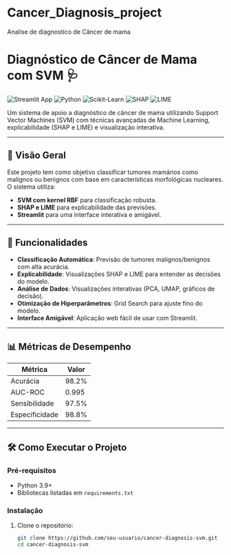 # Cancer_Diagnosis_project
Analise de diagnostico de Câncer de mama

# Diagnóstico de Câncer de Mama com SVM 🩺

![Streamlit App](https://img.shields.io/badge/Streamlit-FF4B4B?style=for-the-badge&logo=Streamlit&logoColor=white)
![Python](https://img.shields.io/badge/Python-3776AB?style=for-the-badge&logo=python&logoColor=white)
![Scikit-Learn](https://img.shields.io/badge/Scikit_Learn-F7931E?style=for-the-badge&logo=scikit-learn&logoColor=white)
![SHAP](https://img.shields.io/badge/SHAP-FF6F61?style=for-the-badge)
![LIME](https://img.shields.io/badge/LIME-00CC66?style=for-the-badge)

Um sistema de apoio a diagnóstico de câncer de mama utilizando Support Vector Machines (SVM) com técnicas avançadas de Machine Learning, explicabilidade (SHAP e LIME) e visualização interativa.

---

## 📌 Visão Geral

Este projeto tem como objetivo classificar tumores mamários como malignos ou benignos com base em características morfológicas nucleares. O sistema utiliza:
- **SVM com kernel RBF** para classificação robusta.
- **SHAP e LIME** para explicabilidade das previsões.
- **Streamlit** para uma interface interativa e amigável.

---

## 🚀 Funcionalidades

- **Classificação Automática**: Previsão de tumores malignos/benignos com alta acurácia.
- **Explicabilidade**: Visualizações SHAP e LIME para entender as decisões do modelo.
- **Análise de Dados**: Visualizações interativas (PCA, UMAP, gráficos de decisão).
- **Otimização de Hiperparâmetros**: Grid Search para ajuste fino do modelo.
- **Interface Amigável**: Aplicação web fácil de usar com Streamlit.

---

## 📊 Métricas de Desempenho

| Métrica               | Valor   |
|-----------------------|---------|
| Acurácia              | 98.2%   |
| AUC-ROC               | 0.995   |
| Sensibilidade         | 97.5%   |
| Especificidade        | 98.8%   |

---

## 🛠️ Como Executar o Projeto

### Pré-requisitos
- Python 3.9+
- Bibliotecas listadas em `requirements.txt`

### Instalação
1. Clone o repositório:
   ```bash
   git clone https://github.com/seu-usuario/cancer-diagnosis-svm.git
   cd cancer-diagnosis-svm

